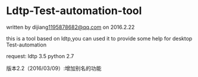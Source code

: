 # Ldtp-Test-automation-tool

written by dijiang<1195878682@qq.com> on 2016.2.22

this is a tool based on ldtp,you can used it to provide some help for desktop Test-automation

request:
    ldtp   3.5
    python 2.7

版本2.2（2016/03/09）:增加别名的功能
